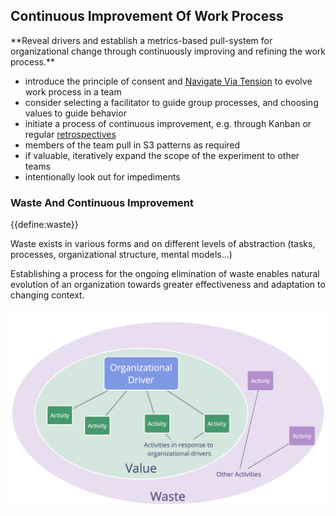 ## Continuous Improvement Of Work Process

<summary>
**Reveal drivers and establish a metrics-based pull-system for organizational change through continuously improving and refining the work process.**
</summary>

-   introduce the principle of consent and [Navigate Via Tension](section:navigate-via-tension) to evolve work process in a team
-   consider selecting a facilitator to guide group processes, and choosing values to guide behavior
-   initiate a process of continuous improvement, e.g. through Kanban or regular [retrospectives](section:retrospective)
-   members of the team pull in S3 patterns as required
-   if valuable, iteratively expand the scope of the experiment to other teams
-   intentionally look out for impediments

### Waste And Continuous Improvement

{{define:waste}}

Waste exists in various forms and on different levels of abstraction (tasks, processes, organizational structure, mental models...)

Establishing a process for the ongoing elimination of waste enables natural evolution of an organization towards greater effectiveness and adaptation to changing context.

![Drivers, value and waste](img/workflow-and-value/drivers-value-waste.png)
